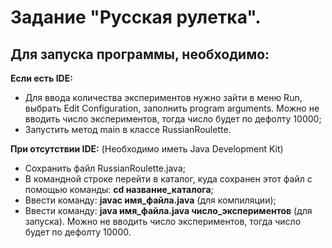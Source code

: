 # Задание "Русская рулетка".
## Для запуска программы, необходимо: 
**Если есть IDE:**
* Для ввода количества экспериментов нужно зайти в меню Run, выбрать Edit Configuration, заполнить program arguments. Можно не вводить число экспериментов, тогда число будет по дефолту 10000;
* Запустить метод main в классе RussianRoulette.

**При отсутствии IDE:**
(Необходимо иметь Java Development Kit)
* Cохранить файл RussianRoulette.java;
* В командной строке перейти в каталог, куда сохранен этот файл с помощью команды: **cd название_каталога**;
* Ввести команду: **javac имя_файла.java** (для компиляции);
* Ввести команду: **java имя_файла.java число_экспериментов** (для запуска). Можно не вводить число экспериментов, тогда число будет по дефолту 10000.
